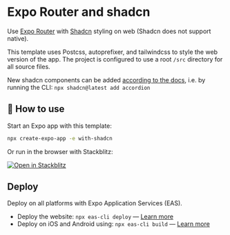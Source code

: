 # Expo Router and shadcn

Use [Expo Router](https://docs.expo.dev/router/introduction/) with [Shadcn](https://ui.shadcn.com/) styling on web (Shadcn does not support native).

This template uses Postcss, autoprefixer, and tailwindcss to style the web version of the app. The project is configured to use a root `/src` directory for all source files.

New shadcn components can be added [according to the docs](https://ui.shadcn.com/docs/components/accordion), i.e. by running the CLI: `npx shadcn@latest add accordion`

## 🚀 How to use

Start an Expo app with this template:

```sh
npx create-expo-app -e with-shadcn
```

Or run in the browser with Stackblitz:

<a href="https://stackblitz.com/github/expo/examples/tree/master/with-shadcn">
  <img alt="Open in Stackblitz" longdesc="Open in Stackblitz" src="https://img.shields.io/badge/Open%20in%20Stackblitz-000.svg?style=flat-square&logo=STACKBLITZ&labelColor=000000&logoColor=fff" />
</a>

## Deploy

Deploy on all platforms with Expo Application Services (EAS).

- Deploy the website: `npx eas-cli deploy` — [Learn more](https://docs.expo.dev/eas/hosting/get-started/)
- Deploy on iOS and Android using: `npx eas-cli build` — [Learn more](https://expo.dev/eas)

<!-- <a href="https://expo.dev/eas">
  <img alt="Deploy with EAS" longdesc="Deploy with EAS" src="https://img.shields.io/badge/Deploy%20with%20EAS-000.svg?style=for-the-badge&logo=EXPO&labelColor=000000&logoColor=fff" />
</a> -->
